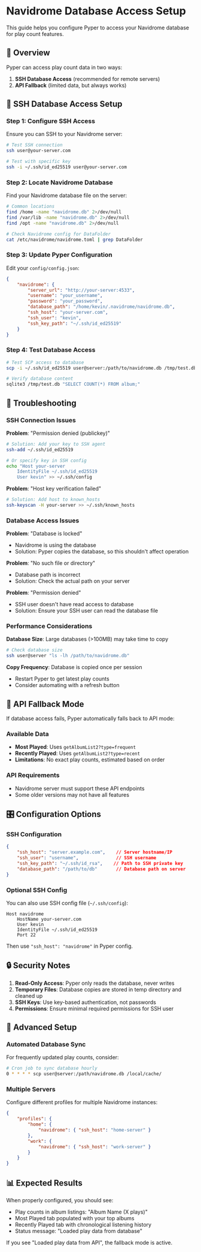 # Navidrome Database Access Setup

This guide helps you configure Pyper to access your Navidrome database for play count features.

## 🎯 Overview

Pyper can access play count data in two ways:
1. **SSH Database Access** (recommended for remote servers)
2. **API Fallback** (limited data, but always works)

## 🔧 SSH Database Access Setup

### Step 1: Configure SSH Access

Ensure you can SSH to your Navidrome server:

```bash
# Test SSH connection
ssh user@your-server.com

# Test with specific key
ssh -i ~/.ssh/id_ed25519 user@your-server.com
```

### Step 2: Locate Navidrome Database

Find your Navidrome database file on the server:

```bash
# Common locations
find /home -name "navidrome.db" 2>/dev/null
find /var/lib -name "navidrome.db" 2>/dev/null
find /opt -name "navidrome.db" 2>/dev/null

# Check Navidrome config for DataFolder
cat /etc/navidrome/navidrome.toml | grep DataFolder
```

### Step 3: Update Pyper Configuration

Edit your `config/config.json`:

```json
{
    "navidrome": {
        "server_url": "http://your-server:4533",
        "username": "your_username",
        "password": "your_password",
        "database_path": "/home/kevin/.navidrome/navidrome.db",
        "ssh_host": "your-server.com",
        "ssh_user": "kevin",
        "ssh_key_path": "~/.ssh/id_ed25519"
    }
}
```

### Step 4: Test Database Access

```bash
# Test SCP access to database
scp -i ~/.ssh/id_ed25519 user@server:/path/to/navidrome.db /tmp/test.db

# Verify database content
sqlite3 /tmp/test.db "SELECT COUNT(*) FROM album;"
```

## 🚨 Troubleshooting

### SSH Connection Issues

**Problem**: "Permission denied (publickey)"
```bash
# Solution: Add your key to SSH agent
ssh-add ~/.ssh/id_ed25519

# Or specify key in SSH config
echo "Host your-server
    IdentityFile ~/.ssh/id_ed25519
    User kevin" >> ~/.ssh/config
```

**Problem**: "Host key verification failed"
```bash
# Solution: Add host to known_hosts
ssh-keyscan -H your-server >> ~/.ssh/known_hosts
```

### Database Access Issues

**Problem**: "Database is locked"
- Navidrome is using the database
- Solution: Pyper copies the database, so this shouldn't affect operation

**Problem**: "No such file or directory"
- Database path is incorrect
- Solution: Check the actual path on your server

**Problem**: "Permission denied"
- SSH user doesn't have read access to database
- Solution: Ensure your SSH user can read the database file

### Performance Considerations

**Database Size**: Large databases (>100MB) may take time to copy
```bash
# Check database size
ssh user@server "ls -lh /path/to/navidrome.db"
```

**Copy Frequency**: Database is copied once per session
- Restart Pyper to get latest play counts
- Consider automating with a refresh button

## 🔄 API Fallback Mode

If database access fails, Pyper automatically falls back to API mode:

### Available Data
- **Most Played**: Uses `getAlbumList2?type=frequent`
- **Recently Played**: Uses `getAlbumList2?type=recent`
- **Limitations**: No exact play counts, estimated based on order

### API Requirements
- Navidrome server must support these API endpoints
- Some older versions may not have all features

## 🎛️ Configuration Options

### SSH Configuration
```json
{
    "ssh_host": "server.example.com",    // Server hostname/IP
    "ssh_user": "username",              // SSH username  
    "ssh_key_path": "~/.ssh/id_rsa",    // Path to SSH private key
    "database_path": "/path/to/db"       // Database path on server
}
```

### Optional SSH Config
You can also use SSH config file (`~/.ssh/config`):
```
Host navidrome
    HostName your-server.com
    User kevin
    IdentityFile ~/.ssh/id_ed25519
    Port 22
```

Then use `"ssh_host": "navidrome"` in Pyper config.

## 🔒 Security Notes

1. **Read-Only Access**: Pyper only reads the database, never writes
2. **Temporary Files**: Database copies are stored in temp directory and cleaned up
3. **SSH Keys**: Use key-based authentication, not passwords
4. **Permissions**: Ensure minimal required permissions for SSH user

## 🚀 Advanced Setup

### Automated Database Sync
For frequently updated play counts, consider:

```bash
# Cron job to sync database hourly
0 * * * * scp user@server:/path/navidrome.db /local/cache/
```

### Multiple Servers
Configure different profiles for multiple Navidrome instances:

```json
{
    "profiles": {
        "home": {
            "navidrome": { "ssh_host": "home-server" }
        },
        "work": {
            "navidrome": { "ssh_host": "work-server" }
        }
    }
}
```

## 📊 Expected Results

When properly configured, you should see:
- Play counts in album listings: "Album Name (X plays)"
- Most Played tab populated with your top albums
- Recently Played tab with chronological listening history
- Status message: "Loaded play data from database"

If you see "Loaded play data from API", the fallback mode is active. 